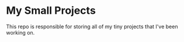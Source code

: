 # My Small Projects
This repo is responsible for storing all of my tiny projects that I've been working on.
